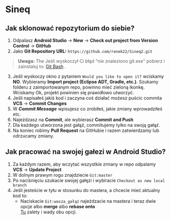 # Sineq
## Jak sklonować repozytorium do siebie?
1. Odpalasz **Android Studio** -> **New** -> **Check out project from Version Control** -> **GitHub**
2. Jako **Git Repository URL:** `https://github.com/ronek22/Sineq2.git`
> **Uwaga:** The <i class="icon-refresh"></i> Jeśli wyskoczył Ci błąd "nie znaleziono git.exe" pobierz i zainstaluj to: [Git Bash](https://git-scm.com/download/win) .
3. Jeśli wyskoczy okno z pytaniem `Would you like to open it?` wciskamy **NO**. Wybieramy **Import project (Eclipse ADT, Gradle, etc.)**. Szukamy folderu z zaimportowanym repo, powinno mieć zieloną ikonkę. Wciskamy Ok, projekt powinien się prawidłowo utworzyć. 
4. Jeśli napisałeś jakiś kod i zaczyna coś działać możesz puścic commita
**VCS** -> **Commit Changes** 
5. W ***Commit Message*** wpisujesz co zrobiłeś, jakie zmiany wprowadziłeś etc.
6. Najeżdzasz na **Commit**, ale wybierasz **Commit and Push**
7. Dla każdego utworzona jest gałąź, commitujemy tylko na swoją gałąź.
8. Na koniec robimy **Pull Request** na GitHubie i razem zatwierdzamy lub odrzucamy zmiany.
## Jak pracować na swojej gałezi w Android Studio?
1. Za każdym razem, aby wczytać wszystkie zmiany w repo odpalamy  
**VCS** -> **Update Project**
2. W dolnym prawym rogu znajdziecie `Git:master`
3. Po naciśnięciu szukacie swojej gałęzi i wybiracie `Checkout as new local branch`
4. Jeśli jesteście w tyłu w stosunku do mastera, a chcecie mieć aktualny kod to:
    * Naciskacie `Git:wasza_gałąź` najeżdzacie na mastera i teraz dwie opcje 
    albo **merge** albo **rebase onto**  
    [Tu](https://www.atlassian.com/git/tutorials/merging-vs-rebasing) zalety i wady obu opcji.

